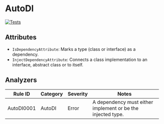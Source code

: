 # AutoDI

[![Tests](https://github.com/andreastdev/AutoDI/actions/workflows/tests.yml/badge.svg)](https://github.com/andreastdev/AutoDI/actions/workflows/tests.yml)

## Attributes

- `IsDependencyAttribute`: Marks a type (class or interface) as a dependency.
- `InjectDependencyAttribute`: Connects a class implementation to an interface, abstract class or to itself.

## Analyzers

| Rule ID    | Category | Severity | Notes                                                       |
|------------|----------|----------|-------------------------------------------------------------|
| AutoDI0001 | AutoDI   | Error    | A dependency must either implement or be the injected type. |
